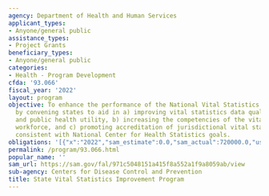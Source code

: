 ```yaml
---
agency: Department of Health and Human Services
applicant_types:
- Anyone/general public
assistance_types:
- Project Grants
beneficiary_types:
- Anyone/general public
categories:
- Health - Program Development
cfda: '93.066'
fiscal_year: '2022'
layout: program
objective: To enhance the performance of the National Vital Statistics System (NVSS)
  by convening states to aid in a) improving vital statistics data quality, timeliness
  and public health utility, b) increasing the competencies of the vital statistics
  workforce, and c) promoting accreditation of jurisdictional vital statistics programs
  consistent with National Center for Health Statistics goals.
obligations: '[{"x":"2022","sam_estimate":0.0,"sam_actual":720000.0,"usa_spending_actual":720000.0},{"x":"2023","sam_estimate":720000.0,"sam_actual":0.0,"usa_spending_actual":200000.0},{"x":"2024","sam_estimate":720000.0,"sam_actual":0.0,"usa_spending_actual":0.0}]'
permalink: /program/93.066.html
popular_name: ''
sam_url: https://sam.gov/fal/971c5048151a415f8a552a1f9a8059ab/view
sub-agency: Centers for Disease Control and Prevention
title: State Vital Statistics Improvement Program
---
```

